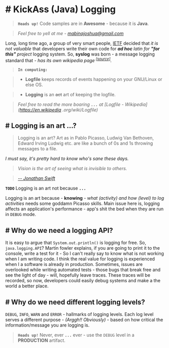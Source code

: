 # # KickAss (Java) Logging

> **`Heads up!`** Code samples are in **Awesome** - because it is **Java**.

> *Feel free to yell at me - mabinajoshua@gmail.com*

Long, long time ago, a group of very smart people, [IETF](https://en.wikipedia.org/wiki/Internet_Engineering_Task_Force) decided that *it is not valuable* that developers write their own code for *<strong>ad hoc</strong> latin for <strong>"for this"</strong> project* logging system. So, **syslog** was born - a message logging standard that - *has its own wikipedia page<sup> [[source]](https://goo.gl/fx1x31)</sup>.*

> **`In computing:`**

> - **Logfile** keeps records of events happening on your GNU/Linux or else OS. 

> - **Logging** is an <s>act</s> art of keeping the logfile.

> *Feel free to read the more boaring <strong>`...`</strong> at [Logfile - Wikipedia](https://en.wikipedia
.org/wiki/Logfile)*


## # Logging is an art ...?

> Logging is an art? Art as in Pablo Picasso, Ludwig Van Bethoven, Edward Irving Ludwig etc. are like a bunch of 0s and 1s throwing messages to a file.

*I must say, it's pretty hard to know who's sane these days.*

> *Vision is the art of seeing what is invisible to others.* 

> *[-- Jonathan Swift](https://www.brainyquote.com/search_results.html?q=art)*

**`TODO`** Logging is an art not because **`...`**

Logging is an art because - **knowing** - *what (activity) and how (level) to log activities* needs some goddamn Picasso skills. Main issue here is, logging affects an application's performance - app's shit the bed when they are run in `DEBUG` mode.

## # Why do we need a logging API?

It is easy to argue that `System.out.println()` is logging for free. So, `java.logging.API`? Martin fowler explains, if you are going to print it to the console, write a test for it - So I can't really say to know what is not working when I am writing code. I think the
 real value for logging is experienced when I a software is already in production. Sometimes, issues are overlooked 
 while writing automated tests - those bugs that break free and see the light of day - will, hopefully leave traces. 
 These traces will be recorded, so now, developers could easily debug systems and make a the world a better place.
 
## # Why do we need different logging levels?

`DEBUG`, `INFO`, `WARN` and `ERROR` - hallmarks of logging levels. Each log level serves a different purpose - 
*(Arggh!! Obviously)* - based on how critical the information/message you are logging is.

> **`Heads up!`** Never, ever **`...`** ever - use the `DEBUG` level in a **PRODUCTION** artifact.